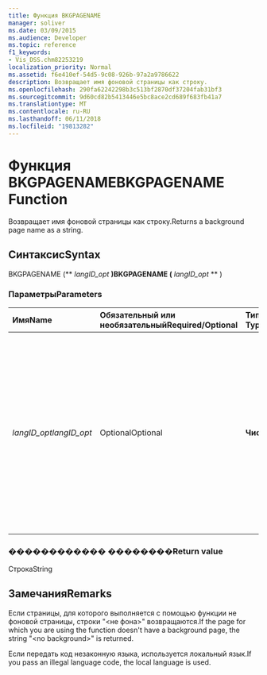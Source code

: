 ```yaml
---
title: Функция BKGPAGENAME
manager: soliver
ms.date: 03/09/2015
ms.audience: Developer
ms.topic: reference
f1_keywords:
- Vis_DSS.chm82253219
localization_priority: Normal
ms.assetid: f6e410ef-54d5-9c08-926b-97a2a9786622
description: Возвращает имя фоновой страницы как строку.
ms.openlocfilehash: 290fa62242298b3c513bf2870df37204fab31bf3
ms.sourcegitcommit: 9d60cd82b5413446e5bc8ace2cd689f683fb41a7
ms.translationtype: MT
ms.contentlocale: ru-RU
ms.lasthandoff: 06/11/2018
ms.locfileid: "19813282"
---
```

# <a name="bkgpagename-function"></a><span data-ttu-id="113c5-103">Функция BKGPAGENAME</span><span class="sxs-lookup"><span data-stu-id="113c5-103">BKGPAGENAME Function</span></span>

<span data-ttu-id="113c5-104">Возвращает имя фоновой страницы как строку.</span><span class="sxs-lookup"><span data-stu-id="113c5-104">Returns a background page name as a string.</span></span>
  
## <a name="syntax"></a><span data-ttu-id="113c5-105">Синтаксис</span><span class="sxs-lookup"><span data-stu-id="113c5-105">Syntax</span></span>

<span data-ttu-id="113c5-106">BKGPAGENAME (** *langID_opt* **)</span><span class="sxs-lookup"><span data-stu-id="113c5-106">BKGPAGENAME (** *langID_opt* ** )</span></span> 
  
### <a name="parameters"></a><span data-ttu-id="113c5-107">Параметры</span><span class="sxs-lookup"><span data-stu-id="113c5-107">Parameters</span></span>

|<span data-ttu-id="113c5-108">**Имя**</span><span class="sxs-lookup"><span data-stu-id="113c5-108">**Name**</span></span>|<span data-ttu-id="113c5-109">**Обязательный или необязательный**</span><span class="sxs-lookup"><span data-stu-id="113c5-109">**Required/Optional**</span></span>|<span data-ttu-id="113c5-110">**Тип данных**</span><span class="sxs-lookup"><span data-stu-id="113c5-110">**Data Type**</span></span>|<span data-ttu-id="113c5-111">**Описание**</span><span class="sxs-lookup"><span data-stu-id="113c5-111">**Description**</span></span>|
|:-----|:-----|:-----|:-----|
| <span data-ttu-id="113c5-112">_langID_opt_</span><span class="sxs-lookup"><span data-stu-id="113c5-112">_langID_opt_</span></span> <br/> |<span data-ttu-id="113c5-113">Optional</span><span class="sxs-lookup"><span data-stu-id="113c5-113">Optional</span></span>  <br/> |<span data-ttu-id="113c5-114">**Числовой**</span><span class="sxs-lookup"><span data-stu-id="113c5-114">**Numeric**</span></span> <br/> |<span data-ttu-id="113c5-115">Используется для указания языка, функция возвращает строки.</span><span class="sxs-lookup"><span data-stu-id="113c5-115">Use to specify a language for the string the function returns.</span></span> <span data-ttu-id="113c5-116">Используйте 0 (значение по умолчанию), чтобы указать на локальном языке.</span><span class="sxs-lookup"><span data-stu-id="113c5-116">Use 0 (default value) to specify the local language.</span></span> <span data-ttu-id="113c5-117">Используйте 750, чтобы указать универсального языка.</span><span class="sxs-lookup"><span data-stu-id="113c5-117">Use 750 to specify universal language.</span></span>  <br/> |
   
### <a name="return-value"></a><span data-ttu-id="113c5-118">������������ ��������</span><span class="sxs-lookup"><span data-stu-id="113c5-118">Return value</span></span>

<span data-ttu-id="113c5-119">Строка</span><span class="sxs-lookup"><span data-stu-id="113c5-119">String</span></span>
  
## <a name="remarks"></a><span data-ttu-id="113c5-120">Замечания</span><span class="sxs-lookup"><span data-stu-id="113c5-120">Remarks</span></span>

<span data-ttu-id="113c5-121">Если страницы, для которого выполняется с помощью функции не фоновой страницы, строки "\<не фона\>" возвращаются.</span><span class="sxs-lookup"><span data-stu-id="113c5-121">If the page for which you are using the function doesn't have a background page, the string "\<no background\>" is returned.</span></span> 
  
<span data-ttu-id="113c5-122">Если передать код незаконную языка, используется локальный язык.</span><span class="sxs-lookup"><span data-stu-id="113c5-122">If you pass an illegal language code, the local language is used.</span></span> 
  

